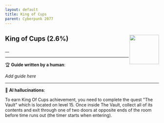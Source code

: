 ```yaml
---
layout: default
title: King of Cups
parent: Cyberpunk 2077
---
```


## King of Cups (2.6%) <img align="right" src="https://cdn.cloudflare.steamstatic.com/steamcommunity/public/images/apps/1091500/51413a8a5e4f2e9de1c2d76b87d5c7980c9f7344.jpg" width="96" height="96">

__

---

:trophy: **Guide written by a human**:

_Add guide here_

---

:robot: **AI hallucinations**:

To earn King Of Cups achievement, you need to complete the quest "The Vault" which is located on level 15. Once inside The Vault, collect all of its contents and exit through one of two doors at opposite ends of the room before time runs out (the timer starts when entering).
